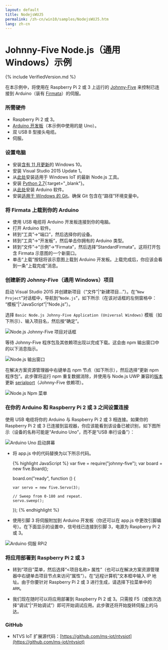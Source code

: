 ```yaml
---
layout: default
title: NodejsWUJ5
permalink: /zh-cn/win10/samples/NodejsWUJ5.htm
lang: zh-cn
---
```


# Johnny-Five Node.js（通用 Windows）示例

{% include VerifiedVersion.md %}

在本示例中，将使用在 Raspberry Pi 2 或 3 上运行的 [Johnny-Five](https://www.npmjs.com/package/johnny-five) 来控制已连接到 Arduino（装有 [Firmata](https://www.npmjs.com/package/firmata)）的伺服。


### 所需硬件
* Raspberry Pi 2 或 3。
* [Arduino 开发板](https://www.arduino.cc/en/main/products)（本示例中使用的是 Uno）。
* 双 USB B 型接头电缆。
* 伺服。


### 设置电脑
* 安装[含有 11 月更新](http://windows.microsoft.com/zh-cn/windows-10/windows-update-faq)的 Windows 10。
* 安装 Visual Studio 2015 Update 1。
* 从[此处](http://aka.ms/ntvsiotlatest)安装适用于 Windows IoT 的最新 Node.js 工具。
* 安装 [Python 2.7](https://www.python.org/downloads/){:target="_blank"}。
* 从[此处](https://www.arduino.cc/en/Main/Software)安装 Arduino 软件。
* 安装[适用于 Windows 的 Git](http://git-scm.com/download/win)。确保 Git 包含在“路径”环境变量中。


### 将 Firmata 上载到你的 Arduino
* 使用 USB 电缆将 Arduino 开发板连接到你的电脑。
* 打开 Arduino 软件。
* 转到“工具”-\>“端口”，然后选择你的设备。
* 转到“工具”-\>“开发板”，然后单击你拥有的 Arduino 类型。
* 转到“文件”-\>“示例”-\>“Firmata”，然后选择“StandardFirmata”。这将打开包含 Firmata 示意图的一个新窗口。
* 单击“上载”按钮将该示意图上载到 Arduino 开发板。上载完成后，你应该会看到一条“上载完成”消息。


### 创建新的 Johnny-Five（通用 Windows）项目
启动 Visual Studio 2015 并创建新项目（“文件”\|“新建项目...”）。在“`New Project`”对话框中，导航到“`Node.js`”，如下所示（在该对话框的左侧窗格中： “模板”\|“JavaScript”\|“Node.js”）。

选择 `Basic Node.js Johnny-Five Application (Universal Windows)` 模板（如下所示）、输入项目名，然后按“确定”。

![Node.js Johnny-Five 项目对话框]({{site.baseurl}}/Resources/images/Nodejs/nodejswuj5-newprojectdialog.png)

等待 Johnny-Five 程序包及其依赖项出现以完成下载。这会由 npm 输出窗口中的以下消息指示。

![Node.js 输出窗口]({{site.baseurl}}/Resources/images/Nodejs/npm-output-window.png)

在解决方案资源管理器中右键单击 npm 节点（如下所示），然后选择“更新 npm 程序包”。此步骤将运行 npm 重复数据消除，并使用与 Node.js UWP 兼容的[版本](https://github.com/ms-iot/node-serialport/tree/uwp)更新 [serialport](https://www.npmjs.com/package/serialport)（Johnny-Five 依赖项）。

![Node.js Npm 菜单]({{site.baseurl}}/Resources/images/Nodejs/npm-update-menu.png)


### 在你的 Arduino 和 Raspberry Pi 2 或 3 之间设置连接
使用 USB 电缆将你的 Arduino 与 Raspberry Pi 2 或 3 相连接。如果你的 Raspberry Pi 2 或 3 已连接到监视器，你应该能看到该设备已被识别，如下图所示（设备的名称可能是“Arduino Uno”，而不是“USB 串行设备”）：

![Arduino Uno 启动屏幕]({{site.baseurl}}/Resources/images/Nodejs/arduino-uno-startscreen.png)


* 将 app.js 中的代码替换为以下所示代码。
  
<UL>

{% highlight JavaScript %}
var five = require("johnny-five");
var board = new five.Board();

board.on("ready", function () {
    
    var servo = new five.Servo(3);
    
    // Sweep from 0-180 and repeat.
    servo.sweep();
});
{% endhighlight %}
</UL>

* 使用引脚 3 将伺服附加到 Arduino 开发板（你还可以在 app.js 中更改引脚编号）。在下面显示的设置中，信号线已连接到引脚 3，电源为 Raspberry Pi 2 或 3。

![Arduino 伺服 RPi2]({{site.baseurl}}/Resources/images/Nodejs/arduino-servo-rpi2.png)


### 将应用部署到 Raspberry Pi 2 或 3
* 转到“项目”菜单，然后选择“\<项目名称\> 属性”（也可以在解决方案资源管理器中右键单击项目节点来访问“属性”）。在“远程计算机”文本框中输入 IP 地址。由于你要针对 Raspberry Pi 2 或 3 进行生成，请选择下拉菜单中的 `ARM`。

* 我们现在随时可以将应用部署到 Raspberry Pi 2 或 3。只需按 F5（或依次选择“调试”\|“开始调试”）即可开始调试应用。此步骤还将开始旋转伺服上的马达。


### GitHub
* NTVS IoT 扩展源代码：[https://github.com/ms-iot/ntvsiot](https://github.com/ms-iot/ntvsiot)
